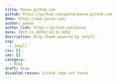 ```yaml
---
title: Panxw.github.com
github: https://github.com/panxw/panxw.github.com
demo: https://www.panxw.com/
author: panxw
author_link: https://github.com/panxw
date: 2023-11-30T03:34:15.695Z
description: Blog theme powered by Jekyll.
ssg:
  - Jekyll
css: []
cms: []
category:
  - Blog
draft: true
disabled_reason: Github repo not found
---
```

